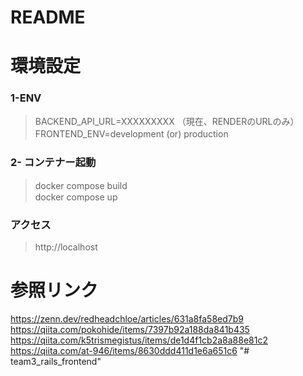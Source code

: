 # README


# 環境設定
### 1-ENV
> BACKEND_API_URL=XXXXXXXXX （現在、RENDERのURLのみ）<br>
> FRONTEND_ENV=development (or) production　<br>
### 2- コンテナー起動
> docker compose build　<br>
> docker compose up
### アクセス
> http://localhost




# 参照リンク
https://zenn.dev/redheadchloe/articles/631a8fa58ed7b9 <br>
https://qiita.com/pokohide/items/7397b92a188da841b435 <br>
https://qiita.com/k5trismegistus/items/de1d4f1cb2a8a88e81c2 <br>
https://qiita.com/at-946/items/8630ddd411d1e6a651c6 "# team3_rails_frontend" 
